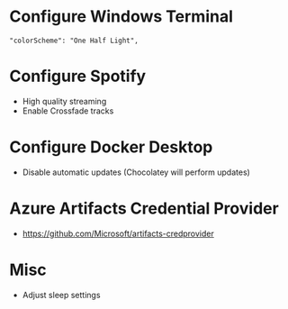 # Configure Windows Terminal

```
"colorScheme": "One Half Light",
```

# Configure Spotify

- High quality streaming
- Enable Crossfade tracks

# Configure Docker Desktop

- Disable automatic updates (Chocolatey will perform updates)

# Azure Artifacts Credential Provider

- https://github.com/Microsoft/artifacts-credprovider

# Misc

- Adjust sleep settings
